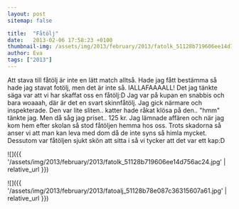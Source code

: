 ```yaml
---
layout: post
sitemap: false

title:  "Fåtölj"
date:   2013-02-06 17:58:23 +0100
thumbnail-img: /assets/img/2013/february/2013/fatolk_51128b719606ee14d756ac24.jpg
author: Eva
tags: ["2013"]
---
```


Att stava till fåtölj är inte en lätt match alltså. Hade jag fått bestämma så hade jag stavat fotölj, men det är inte så. IALLAFAAAALL! Det jag tänkte säga var att vi har skaffat oss en fåtölj:D Jag var på kupan en snabbis och bara woaaah, där är det en svart skinnfåtölj. Jag gick närmare och inspekterade. Den var lite sliten.. katter hade råkat klösa på den.. "hmm" tänkte jag. Men då såg jag priset.. 125 kr. Jag lämnade affären och när jag kom hem efter skolan så stod fåtöljen hemma hos oss. Trots skadorna så anser vi att man kan leva med dom då de inte syns så himla mycket. Dessutom var fåtöljen sjukt skön att sitta i så vi tycker att det var ett kap:D

![]({{ '/assets/img/2013/february/2013/fatolk_51128b719606ee14d756ac24.jpg'  | relative_url }})

![]({{ '/assets/img/2013/february/2013/fatoalj_51128b78e087c36315607a61.jpg'  | relative_url }})

